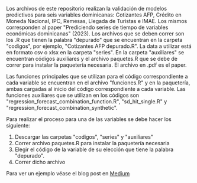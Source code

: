 Los archivos de este repositorio realizan la validación de modelos predictivos para seis variables dominicanas: Cotizantes AFP, Crédito en Moneda Nacional, IPC, Remesas, Llegada de Turistas e IMAE. Los mismos corresponden al paper "Prediciendo series de tiempo de variables económicas dominicanas" (2023). 
Los archivos que se deben correr son los .R que tienen la palabra "depurado" que se encuentran en la carpeta "codigos", por ejemplo, "Cotizantes AFP depurado.R". La data a utilizar está en formato csv o xlsx en la carpeta "series". En la carpeta "auxiliares" se encuentran códigos auxiliares y el archivo paquetes.R que se debe de correr para instalar la paquetería necesaria. El archivo en .pdf es el paper.

Las funciones principales que se utilizan para el código correspondiente a cada variable se encuentran en el archivo "funciones.R" y en la paquetería, ambas cargadas al inicio del código correspondiente a cada variable. Las funciones auxiliares que se utilizan en los códigos son "regression_forecast_combination_function.R", "sd_hit_single.R" y "regression_forecast_combination_synthetic".

Para realizar el proceso para una de las variables se debe hacer los siguiente:

1) Descargar las carpetas "codigos", "series" y "auxiliares"
2) Correr archivo paquetes.R para instalar la paquetería necesaria
3) Elegir el código de la variable de su elección que tiene la palabra "depurado".
4) Correr dicho archivo

Para ver un ejemplo véase el blog post en [Medium](https://medium.com/@SB-ESTUDIOS/3aaa3a90437e)
